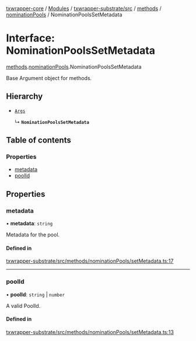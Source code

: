 [txwrapper-core](../README.md) / [Modules](../modules.md) / [txwrapper-substrate/src](../modules/txwrapper_substrate_src.md) / [methods](../modules/txwrapper_substrate_src.methods.md) / [nominationPools](../modules/txwrapper_substrate_src.methods.nominationPools.md) / NominationPoolsSetMetadata

# Interface: NominationPoolsSetMetadata

[methods](../modules/txwrapper_substrate_src.methods.md).[nominationPools](../modules/txwrapper_substrate_src.methods.nominationPools.md).NominationPoolsSetMetadata

Base Argument object for methods.

## Hierarchy

- [`Args`](../modules/txwrapper_core_src.md#args)

  ↳ **`NominationPoolsSetMetadata`**

## Table of contents

### Properties

- [metadata](txwrapper_substrate_src.methods.nominationPools.NominationPoolsSetMetadata.md#metadata)
- [poolId](txwrapper_substrate_src.methods.nominationPools.NominationPoolsSetMetadata.md#poolid)

## Properties

### metadata

• **metadata**: `string`

Metadata for the pool.

#### Defined in

[txwrapper-substrate/src/methods/nominationPools/setMetadata.ts:17](https://github.com/paritytech/txwrapper-core/blob/a09c1f6/packages/txwrapper-substrate/src/methods/nominationPools/setMetadata.ts#L17)

___

### poolId

• **poolId**: `string` \| `number`

A valid PoolId.

#### Defined in

[txwrapper-substrate/src/methods/nominationPools/setMetadata.ts:13](https://github.com/paritytech/txwrapper-core/blob/a09c1f6/packages/txwrapper-substrate/src/methods/nominationPools/setMetadata.ts#L13)
